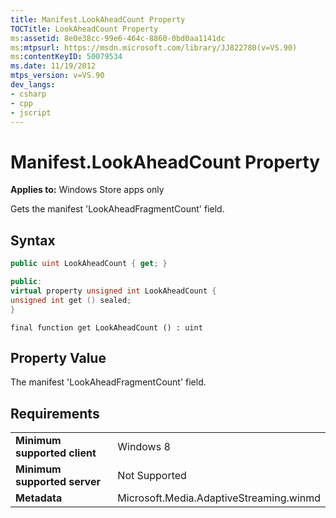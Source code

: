 ```yaml
---
title: Manifest.LookAheadCount Property
TOCTitle: LookAheadCount Property
ms:assetid: 8e0e38cc-99e6-464c-8860-0bd0aa1141dc
ms:mtpsurl: https://msdn.microsoft.com/library/JJ822780(v=VS.90)
ms:contentKeyID: 50079534
ms.date: 11/19/2012
mtps_version: v=VS.90
dev_langs:
- csharp
- cpp
- jscript
---
```


# Manifest.LookAheadCount Property

**Applies to:** Windows Store apps only

Gets the manifest 'LookAheadFragmentCount' field.

## Syntax

```csharp
public uint LookAheadCount { get; }
```

```cpp
public:
virtual property unsigned int LookAheadCount {
unsigned int get () sealed;
}
```

```jscript
final function get LookAheadCount () : uint
```

## Property Value

The manifest 'LookAheadFragmentCount' field.

## Requirements

|||
|--- |--- |
|**Minimum supported client**|Windows 8|
|**Minimum supported server**|Not Supported|
|**Metadata**|Microsoft.Media.AdaptiveStreaming.winmd|

